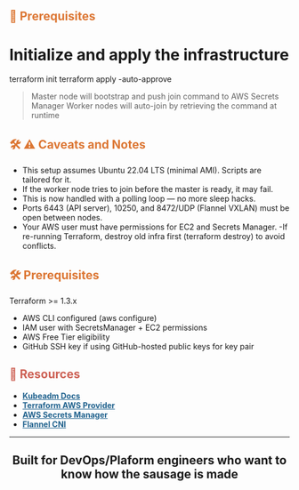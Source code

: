 


<h2 style="color:#DC7633;"><b>📘  Prerequisites</b></h2>

# Initialize and apply the infrastructure
terraform init
terraform apply -auto-approve

> Master node will bootstrap and push join command to AWS Secrets Manager
> Worker nodes will auto-join by retrieving the command at runtime


<h2 style="color:#DC7633;"><b>🛠️ ⚠️ Caveats and Notes</b></h2>

- This setup assumes Ubuntu 22.04 LTS (minimal AMI). Scripts are tailored for it.
- If the worker node tries to join before the master is ready, it may fail.
- This is now handled with a polling loop — no more sleep hacks.
- Ports 6443 (API server), 10250, and 8472/UDP (Flannel VXLAN) must be open between nodes.
- Your AWS user must have permissions for EC2 and Secrets Manager.
-If re-running Terraform, destroy old infra first (terraform destroy) to avoid conflicts.

<h2 style="color:#DC7633;"><b>🛠️ Prerequisites</b></h2>
Terraform >= 1.3.x

- AWS CLI configured (aws configure)
- IAM user with SecretsManager + EC2 permissions
- AWS Free Tier eligibility
- GitHub SSH key if using GitHub-hosted public keys for key pair

<h2 style="color:#CD6155;"><b>📎 Resources</b></h2> <ul> <li><a href="https://kubernetes.io/docs/setup/production-environment/tools/kubeadm/" style="color:#1F618D;"><b>Kubeadm Docs</b></a></li> <li><a href="https://registry.terraform.io/providers/hashicorp/aws/latest/docs" style="color:#1F618D;"><b>Terraform AWS Provider</b></a></li> <li><a href="https://docs.aws.amazon.com/secretsmanager/" style="color:#1F618D;"><b>AWS Secrets Manager</b></a></li> <li><a href="https://github.com/flannel-io/flannel" style="color:#1F618D;"><b>Flannel CNI</b></a></li> </ul>

---

<h2 align="center">Built for DevOps/Plaform engineers who want to know how the sausage is made</h2>

